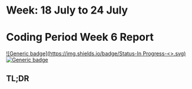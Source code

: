 # Week: 18 July to 24 July
# Coding Period Week 6 Report
[![Generic badge](https://img.shields.io/badge/Status-In Progress-<>.svg)](https://shields.io/)
[![Generic badge](https://img.shields.io/badge/Last_Updated_(IST)-July_17,_2022-e10b95.svg)](https://shields.io/)

## TL;DR